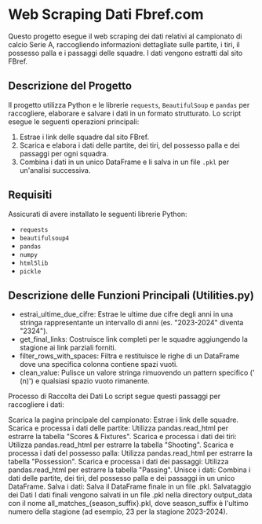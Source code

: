#  Web Scraping Dati Fbref.com

Questo progetto esegue il web scraping dei dati relativi al campionato di calcio Serie A, raccogliendo informazioni dettagliate sulle partite, i tiri, il possesso palla e i passaggi delle squadre. I dati vengono estratti dal sito FBref.

## Descrizione del Progetto

Il progetto utilizza Python e le librerie `requests`, `BeautifulSoup` e `pandas` per raccogliere, elaborare e salvare i dati in un formato strutturato. Lo script esegue le seguenti operazioni principali:
1. Estrae i link delle squadre dal sito FBref.
2. Scarica e elabora i dati delle partite, dei tiri, del possesso palla e dei passaggi per ogni squadra.
3. Combina i dati in un unico DataFrame e li salva in un file `.pkl` per un'analisi successiva.

## Requisiti

Assicurati di avere installato le seguenti librerie Python:

- `requests`
- `beautifulsoup4`
- `pandas`
- `numpy`
- `html5lib`
- `pickle`




## Descrizione delle Funzioni Principali (Utilities.py)

- estrai_ultime_due_cifre: Estrae le ultime due cifre degli anni in una stringa rappresentante un intervallo di anni (es. "2023-2024" diventa "2324").
- get_final_links: Costruisce link completi per le squadre aggiungendo la stagione ai link parziali forniti.
- filter_rows_with_spaces: Filtra e restituisce le righe di un DataFrame dove una specifica colonna contiene spazi vuoti.
- clean_value: Pulisce un valore stringa rimuovendo un pattern specifico (' (n)') e qualsiasi spazio vuoto rimanente.


Processo di Raccolta dei Dati
Lo script segue questi passaggi per raccogliere i dati:

Scarica la pagina principale del campionato: Estrae i link delle squadre.
Scarica e processa i dati delle partite: Utilizza pandas.read_html per estrarre la tabella "Scores & Fixtures".
Scarica e processa i dati dei tiri: Utilizza pandas.read_html per estrarre la tabella "Shooting".
Scarica e processa i dati del possesso palla: Utilizza pandas.read_html per estrarre la tabella "Possession".
Scarica e processa i dati dei passaggi: Utilizza pandas.read_html per estrarre la tabella "Passing".
Unisce i dati: Combina i dati delle partite, dei tiri, del possesso palla e dei passaggi in un unico DataFrame.
Salva i dati: Salva il DataFrame finale in un file .pkl.
Salvataggio dei Dati
I dati finali vengono salvati in un file .pkl nella directory output_data con il nome all_matches_{season_suffix}.pkl, dove season_suffix è l'ultimo numero della stagione (ad esempio, 23 per la stagione 2023-2024).


